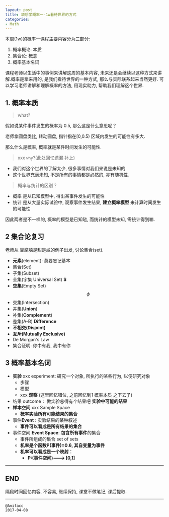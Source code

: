 ```yaml
---
layout: post
title: 顽想学概率一-1w看待世界的方式
categories:
- Math
---
```


本周(1w)的概率一课程主要内容分为三部分:

1. 概率概论: 本质
2. 集合论: 概念
3. 概率基本名词

课程老师以生活中的事例来讲解这周的基本内容, 未来还是会继续以这种方式来讲解.概率是拿来用的, 是我们看待世界的一种方式, 那么与实际联系起来当然更好. 可以学习老师讲解和理解概率的方法, 用现实助力, 帮助我们理解这个世界.

## 1. 概率本质

> what?

假如说某件事件发生的概率为 0.5, 那么这是什么意思呢？

老师拿圆盘类比, 转动圆盘, 指针指在[0,0.5) 区域内发生的可能性有多大.

那么什么是概率, 概率就是某件时间发生的可能性.

> xxx ``why``?(此处回忆遗漏 补上)

- 我们对这个世界的了解太少, 很多事情对我们来说是未知的
- 这个世界充满未知, 不是所有的事情都是必然的, 亦有随机性.

> 概率与统计的区别？

- 概率 是从已知模型中, 得出某事件发生的可能性
- 统计 是从大量实际试验中, 观察事件发生结果, **建立概率模型** 来计算时间发生的可能性

因此两者是不一样的, 概率的模型是已知哒, 而统计的模型未知, 需统计得到嘛.

## 2 集合论复习

老师从 豆腐脑是甜是咸的例子出发, 讨论集合(set).

- **元素**(element): 莫要忘记基本
- 集合(Set)
- 子集(Subset)
- 全集(宇集 Universal Set) **S**
- **空集**(Empty Set) $$\phi$$
- 交集(Intersection)
- 并集(**Union**)
- 补集(**Complement**)
- 差集(A-B) **Difference**
- **不相交(Disjoint)**
- **互斥(Mutually Exclusive)**
- De Morgan's Law
- 集合证明: 你中有我, 我中有你

## 3 概率基本名词

- **实验** xxx experiment: 研究一个对象, 所执行的某些行为, 以便研究对象
    - 步骤
    - 模型
    - xxx **观察** (这里回忆错位, 之前回忆到1 概率本质 之下去了) 
- 结果 outcome： 做实验总得有个结果吧 **实验中可能的结果**
- **样本空间** xxx Sample Space
    - **概率实验所有可能结果的集合** 
- 事件**Event** : 实验结果的某种叙述
    - **事件可以看成是所有结果的集合** 
- 事件空间 **Event Space**: **包含所有事件**的集合
    - 事件所组成的集合 set of sets
    - **机率是个函数P(事件)=0.6, 其自变量为事件**
    - **机率可以看成是一个映射**：
        - **P:(事件空间)---> [0,1]** 

---

## END

隔段时间回忆内容, 不容易, 继续保持, 课堂不做笔记, 课后提取.

---

    @Anifacc  
    2017-04-08